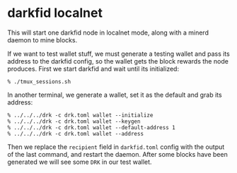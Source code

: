 darkfid localnet
================

This will start one darkfid node in localnet mode,
along with a minerd daemon to mine blocks.

If we want to test wallet stuff, we must generate
a testing wallet and pass its address to the darkfid
config, so the wallet gets the block rewards the node
produces. First we start darkfid and wait until its
initialized:
```
% ./tmux_sessions.sh
```

In another terminal, we generate a wallet, set it as
the default and grab its address:
```
% ../../../drk -c drk.toml wallet --initialize
% ../../../drk -c drk.toml wallet --keygen
% ../../../drk -c drk.toml wallet --default-address 1
% ../../../drk -c drk.toml wallet --address
```
Then we replace the `recipient` field in `darkfid.toml`
config with the output of the last command, and restart
the daemon. After some blocks have been generated we
will see some `DRK` in our test wallet.
